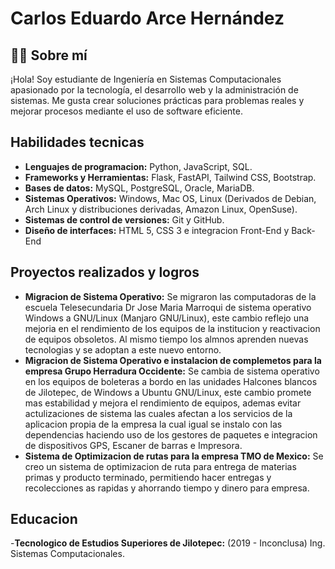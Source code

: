 # Carlos Eduardo Arce Hernández

## 👨‍💻 Sobre mí

¡Hola! Soy estudiante de Ingeniería en Sistemas Computacionales apasionado por la tecnología, el desarrollo web y la administración de sistemas. Me gusta crear soluciones prácticas para problemas reales y mejorar procesos mediante el uso de software eficiente.

## Habilidades tecnicas
- **Lenguajes de programacion:** Python, JavaScript, SQL.
- **Frameworks y Herramientas:** Flask, FastAPI, Tailwind CSS, Bootstrap.
- **Bases de datos:** MySQL, PostgreSQL, Oracle, MariaDB.
- **Sistemas Operativos:** Windows, Mac OS, Linux (Derivados de Debian, Arch Linux y distribuciones derivadas, Amazon Linux, OpenSuse).
- **Sistemas de control de versiones:** Git y GitHub.
- **Diseño de interfaces:** HTML 5, CSS 3 e integracion Front-End y Back-End

## Proyectos realizados y logros
- **Migracion de Sistema Operativo:** Se migraron las computadoras de la escuela Telesecundaria Dr Jose Maria Marroqui de sistema operativo Windows a GNU/Linux (Manjaro GNU/Linux), este cambio reflejo una mejoria en el rendimiento de los equipos de la institucion y reactivacion de equipos obsoletos. Al mismo tiempo los almnos aprenden nuevas tecnologias y se adoptan a este nuevo entorno.
- **Migracion de Sistema Operativo e instalacion de complemetos para la empresa Grupo Herradura Occidente:** Se cambia de sistema operativo en los equipos de boleteras a bordo en las unidades Halcones blancos de Jilotepec, de Windows a Ubuntu GNU/Linux, este cambio promete mas estabilidad y mejora el rendimiento de equipos, ademas evitar actulizaciones de sistema las cuales afectan a los servicios de la aplicacion propia de la empresa la cual igual se instalo con las dependencias haciendo uso de los gestores de paquetes e integracion de dispositivos GPS, Escaner de barras e Impresora.
- **Sistema de Optimizacion de rutas para la empresa TMO de Mexico:** Se creo un sistema de optimizacion de ruta para entrega de materias primas y producto terminado, permitiendo hacer entregas y recolecciones as rapidas y ahorrando tiempo y dinero para empresa.

## Educacion
-**Tecnologico de Estudios Superiores de Jilotepec:** (2019 - Inconclusa) Ing. Sistemas Computacionales. 
